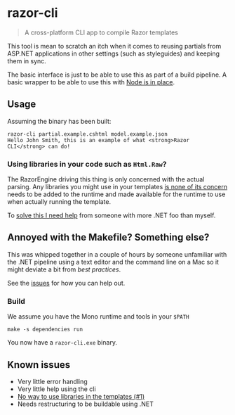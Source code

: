 # razor-cli
> A cross-platform CLI app to compile Razor templates

This tool is mean to scratch an itch when it comes
to reusing partials from ASP.NET applications in 
other settings (such as styleguides) and keeping 
them in sync.

The basic interface is just to be able to use this
as part of a build pipeline. A basic wrapper to
be able to use this with [Node is in place](https://github.com/fatso83/razor-cli-node).

## Usage

Assuming the binary has been built:
```
razor-cli partial.example.cshtml model.example.json
Hello John Smith, this is an example of what <strong>Razor CLI</strong> can do!
```

### Using libraries in your code such as `Html.Raw`?
The RazorEngine driving this thing is only concerned
with the actual parsing. Any libraries you might
use in your templates [is none of its concern](https://antaris.github.io/RazorEngine/ReferenceResolver.html)
needs to be added to the runtime and made
available for the runtime to use when actually
running the template.

To [solve this I need help](https://github.com/fatso83/razor-cli/issues/1)
from someone with more .NET foo than myself.

## Annoyed with the Makefile? Something else?
This was whipped together in a couple of hours by
someone unfamiliar with the .NET pipeline using
a text editor and the command line on a Mac so it might 
deviate a bit from _best practices_.

See the [issues](https://github.com/fatso83/razor-cli/issues)
for how you can help out.

### Build
We assume you have the Mono runtime and tools in your `$PATH`

```
make -s dependencies run
```

You now have a `razor-cli.exe` binary.

## Known issues
- Very little error handling
- Very little help using the cli
- [No way to use libraries in the templates (#1)](https://github.com/fatso83/razor-cli/issues/1)
- Needs restructuring to be buildable using .NET
